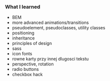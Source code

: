 ### What I learned

- BEM 
- more advanced animations/transitions
- pseudoelement, pseudoclasses, utility classes
- positioning
- inheritance
- principles of design
- sass
- icon fonts
- rowne karty przy innej dlugosci tekstu
- perspective, rotation
- radio buttons
- checkbox hack